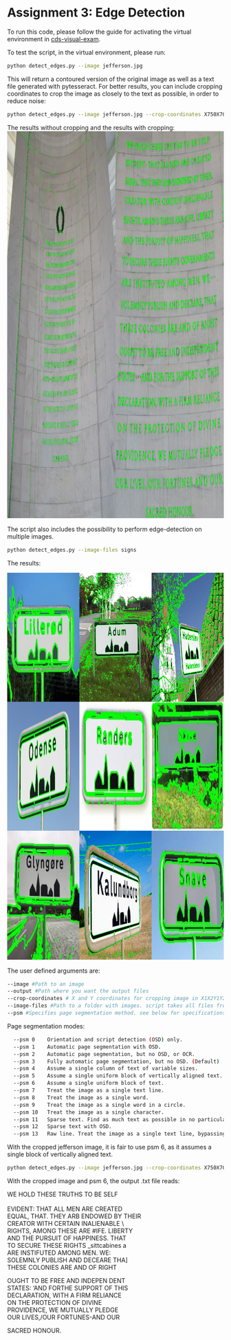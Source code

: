 # Assignment 3: Edge Detection

To run this code, please follow the guide for activating the virtual environment in [cds-visual-exam](https://github.com/Guscode/cds-visual-exam).

To test the script, in the virtual environment, please run:
```bash
python detect_edges.py --image jefferson.jpg
```
This will return a contoured version of the original image as well as a text file generated with pytesseract.
For better results, you can include cropping coordinates to crop the image as closely to the text as possible, in order to reduce noise:
```bash
python detect_edges.py --image jefferson.jpg --crop-coordinates X750X700Y750Y1150
```

The results without cropping and the results with cropping:
<a href="https://github.com/Guscode/cds-visual-exam-2021">
    <img src="/Assignment_3/results/jeffersons.png" alt="Logo" width="1100" height="900">
</a>

The script also includes the possibility to perform edge-detection on multiple images.
```bash
python detect_edges.py --image-files signs
```
The results:

<a href="https://github.com/Guscode/cds-visual-exam-2021">
    <img src="/Assignment_3/results/city_signs.png" alt="Logo" width="900" height="900">
</a>



The user defined arguments are:

```bash
--image #Path to an image
--output #Path where you want the output files
--crop-coordinates # X and Y coordinates for cropping image in X1X2Y1Y2 format.
--image-files #Path to a folder with images. script takes all files from folder with .jpg, .jpeg or .png
--psm #Specifies page segmentation method. see below for specifications.

```

Page segmentation modes:

```bash
  --psm 0    Orientation and script detection (OSD) only.
  --psm 1    Automatic page segmentation with OSD.
  --psm 2    Automatic page segmentation, but no OSD, or OCR.
  --psm 3    Fully automatic page segmentation, but no OSD. (Default)
  --psm 4    Assume a single column of text of variable sizes.
  --psm 5    Assume a single uniform block of vertically aligned text.
  --psm 6    Assume a single uniform block of text.
  --psm 7    Treat the image as a single text line.
  --psm 8    Treat the image as a single word.
  --psm 9    Treat the image as a single word in a circle.
  --psm 10   Treat the image as a single character.
  --psm 11   Sparse text. Find as much text as possible in no particular order.
  --psm 12   Sparse text with OSD.
  --psm 13   Raw line. Treat the image as a single text line, bypassing hacks that are Tesseract-specific.
```

With the cropped jefferson image, it is fair to use psm 6, as it assumes a single block of vertically aligned text.

```bash
python detect_edges.py --image jefferson.jpg --crop-coordinates X750X700Y750Y1150 --psm 6 --output results
```

With the cropped image and psm 6, the output .txt file reads:

WE HOLD THESE TRUTHS TO BE SELF <br/>  
EVIDENT: THAT ALL MEN ARE CREATED <br/>
EQUAL, THAT. THEY ARB ENDOWED BY THEIR <br/>
CREATOR WITH CERTAIN INALIENABLE \ <br/>
RIGHTS, AMONG THESE ARE #IFE. LIBERTY <br/>
AND THE PURSUIT OF HAPPINESS. THAT <br/>
TO SECURE THESE RIGHTS _sittcabines a <br/>
ARE INSTIFUTED AMONG MEN. WE: <br/>
SOLEMNLY PUBLISH AND DECEARE THA] <br/>
THESE COLONIES ARE AND OF RIGHT


OUGHT TO BE FREE AND INDEPEN DENT <br/>
STATES: ‘AND FORTHE SUPPORT OF THIS <br/>
DECLARATION, WITH A FIRM RELIANCE <br/>
ON THE PROTECTION OF DIVINE <br/>
PROVIDENCE, WE MUTUALLY PLEDGE <br/>
OUR LIVES,/OUR FORTUNES-AND OUR <br/>

SACRED HONOUR. <br/>

